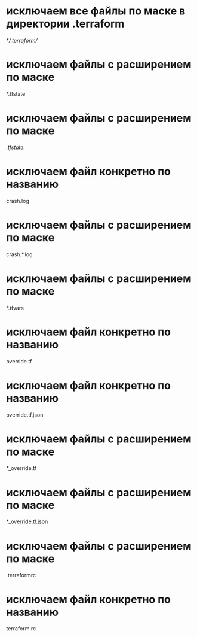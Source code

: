 # исключаем все файлы по маске в директории .terraform
**/.terraform/*
# исключаем файлы с расширением по маске
*.tfstate
# исключаем файлы с расширением по маске
*.tfstate.*
# исключаем файл конкретно по названию
crash.log
# исключаем файлы с расширением по маске
crash.*.log
# исключаем файлы с расширением по маске
*.tfvars
# исключаем файл конкретно по названию
override.tf
# исключаем файл конкретно по названию
override.tf.json
# исключаем файлы с расширением по маске
*_override.tf
# исключаем файлы с расширением по маске
*_override.tf.json
# исключаем файлы с расширением по маске
.terraformrc
# исключаем файл конкретно по названию
terraform.rc
